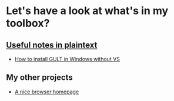 # Let's have a look at what's in my toolbox?
## [Useful notes in plaintext](Notes/)
* [How to install GULT in Windows without VS](Notes/GLUT%20install.txt)
## My other projects
* [A nice browser homepage](https://github.com/cbh778899/HomePage2)